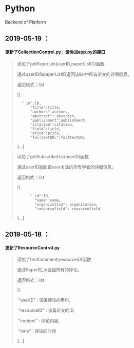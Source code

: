 # Python
Backend of Platform

## 2019-05-19 ：

#### 更新了CollectionControl.py，请添加app.py的接口

> 添加了getPaperList(userID,paperListID)函数
>
> 通过userID和paperListID返回该list中所有论文的详细信息。
>
> 返回格式：list
>
> [{
>
> 		"_id":ID,
> 	        "title":title,
> 	        "authors":authors,
> 	        "abstract": abstract,
> 	        "publishment":publishment,
> 	        "citation":citation,
> 	        "field":field,
> 	        "price":price,
> 	        "fulltextURL":fulltextURL
>
> }...]

> 添加了getSubscribeList(userID)函数
>
> 通过userID返回该user关注的所有学者的详细信息。
>
> 返回格式：list
>
> [{
>
> ```
> 		"_id":ID,
>         "name":name,
>         "organization": organization,
>         "resourceField": resourceField
> ```
>
> }...]





## 2019-05-18 ：

#### 更新了ResourceControl.py

>添加了findComment(resourceID)函数
>
>通过Paper的_id返回所有的评论。
>
>返回格式：list
>
>[{
>
>​	"userID" : 该条评论的用户,
>
>​	"resourceID" : 该篇论文的ID,
>
>​	"content" : 评论内容,
>
>​	"time" : 评论的时间
>
>}...]

